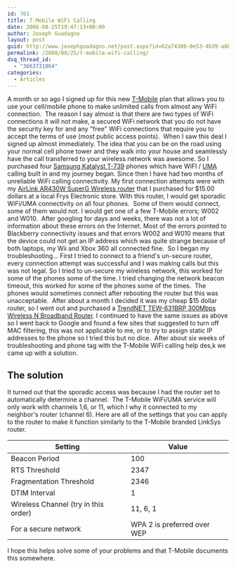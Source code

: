 ```yaml
---
id: 761
title: T-Mobile WiFi Calling
date: 2008-08-25T19:47:13+00:00
author: Joseph Guadagno
layout: post
guid: http://www.josephguadagno.net/post.aspx?id=62a74386-0e53-4b39-a6ba-1d75a8ce60f8
permalink: /2008/08/25/t-mobile-wifi-calling/
dsq_thread_id:
  - "3663731864"
categories:
  - Articles
---
```

<!-- TODO: Fix HTML Table -->

A month or so ago I signed up for this new [T-Mobile](http://www.t-mobile.com/) plan that allows you to use your cell/mobile phone to make unlimited calls from almost any WiFi connection.  The reason I say almost is that there are two types of WiFi connections it will not make, a secured WiFi network that you do not have the security key for and any "free" WiFi connections that require you to accept the terms of use (most public access points).  When I saw this deal I signed up almost immediately. The idea that you can be on the road using your normal cell phone tower and they walk into your house and seamlessly have the call transferred to your wireless network was awesome. So I purchased four [Samsung Katalyst T-739](http://www.t-mobile.com/shop/Phones/Cell-Phone-Detail.aspx?cell-phone=Samsung-Katalyst) phones which have WiFI / [UMA](http://en.wikipedia.org/wiki/Generic_Access_Network) calling built in and my journey began. Since then I have had two months of unreliable WiFi calling connectivity. My first connection attempts were with my [AirLink AR430W SuperG Wireless router](http://www.airlink101.com/products/ar430w.php) that I purchased for $15.00 dollars at a local Frys Electronic store. With this router, I would get sporadic WiFi/UMA connectivity on all four phones.  Some of them would connect, some of them would not. I would get one of a few T-Mobile errors; W002 and W010.  After googling for days and weeks, there was not a lot of information about these errors on the Internet. Most of the errors pointed to Blackberry connectivity issues and that errors W002 and W010 means that the device could not get an IP address which was quite strange because of both laptops, my Wii and Xbox 360 all connected fine.  So I began my troubleshooting... First I tried to connect to a friend's un-secure router, every connection attempt was successful and I was making calls but this was not legal. So I tried to un-secure my wireless network, this worked for some of the phones some of the time. I tried changing the network beacon timeout, this worked for some of the phones some of the times.  The phones would sometimes connect after rebooting the router but this was unacceptable.  After about a month I decided it was my cheap $15 dollar router, so I went out and purchased a [TrendNET TEW-631BRP 300Mbps Wireless N Broadband Router](http://trendnet.com/products/proddetail.asp?prod=110_TEW-631BRP&cat=66). I continued to have the same issues as above so I went back to Google and found a few sites that suggested to turn off MAC filtering, this was not applicable to me, or to try to assign static IP addresses to the phone so I tried this but no dice.  After about six weeks of troubleshooting and phone tag with the T-Mobile WiFi calling help des,k we came up with a solution.

## The solution

It turned out that the sporadic access was because I had the router set to automatically determine a channel.  The T-Mobile WiFi/UMA service will only work with channels 1,6, or 11, which I why it connected to my neighbor's router (channel 6). Here are all of the settings that you can apply to the router to make it function similarly to the T-Mobile branded LinkSys router.

<table class="table table-striped table-bordered">

<thead>

<tr>

<th>Setting</th>

<th>Value</th>

</tr>

</thead>

<tbody>

<tr>

<td>Beacon Period</td>

<td>100</td>

</tr>

<tr>

<td>RTS Threshold</td>

<td>2347</td>

</tr>

<tr>

<td>Fragmentation Threshold</td>

<td>2346</td>

</tr>

<tr>

<td>DTIM Interval</td>

<td>1</td>

</tr>

<tr>

<td>Wireless Channel (try in this order)</td>

<td>11, 6, 1</td>

</tr>

<tr>

<td>For a secure network</td>

<td>WPA 2 is preferred over WEP</td>

</tr>

</tbody>

</table>

I hope this helps solve some of your problems and that T-Mobile documents this somewhere.